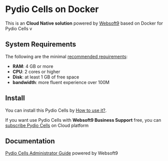 # Pydio Cells on Docker  

This is an **Cloud Native solution** powered by [Websoft9](https://www.websoft9.com) based on Docker for Pydio Cells v

## System Requirements

The following are the minimal [recommended requirements](https://hub.docker.com/r/pydio/cells):

* **RAM**: 4 GB or more
* **CPU**: 2 cores or higher
* **Disk**: at least 1 GB of free space
* **bandwidth**: more fluent experience over 100M  

## Install

You can install this Pydio Cells by [How to use it?](https://github.com/Websoft9/docker-library#how-to-use-it).   

If you want use Pydio Cells with **Websoft9 Business Support** free, you can [subscribe Pydio Cells](https://www.websoft9.com/apps) on Cloud platform

## Documentation

[Pydio Cells Administrator Guide](https://support.websoft9.com/docs/cells) powered by Websoft9
